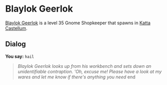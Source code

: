 # Blaylok Geerlok



[Blaylok Geerlok](/npc/160176) is a level 35 Gnome Shopkeeper that spawns in [Katta Castellum](/zone/160).



## Dialog

**You say:** `hail`



>*Blaylok Geerlok looks up from his workbench and sets down an unidentifiable contraption. 'Oh, excuse me! Please have a look at my wares and let me know if there's anything you need*
end
